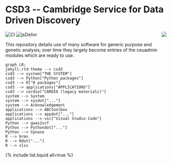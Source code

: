 # CSD3 -- Cambridge Service for Data Driven Discovery

<a href="https://www.top500.org/"><img src="https://www.top500.org/static//images/Top500_logo.png" align="right"></a>

![CI](https://github.com/rundocs/jekyll-rtd-theme/workflows/CI/badge.svg?branch=develop)
![jsDelivr](https://data.jsdelivr.com/v1/package/gh/rundocs/jekyll-rtd-theme/badge)

This repository details use of many software for generic purpose and genetic analysis; over time they largely become entries of the ceuadmin modules which are ready to use.

```mermaid
graph LR;
jekyll-rtd-theme --> csd3
csd3 --> system["THE SYSTEM"]
csd3 --> Python["Python packages"]
csd3 --> R["R packages"]
csd3 --> applications["APPLICATIONS"]
csd3 --> cardio["CARDIO (legacy materials)"]
system --> System
system --> sysdot["..."]
system --> Acknowledgement
applications --> ABCtoolbox
applications --> appdot["..."]
applications --> vsc["Visual Studio Code"]
Python --> gwas2vcf
Python --> Pythondot["..."]
Python --> Synase
R --> brms
R --> Rdot["..."]
R --> xlsx
```

{% include list.liquid all=true %}
